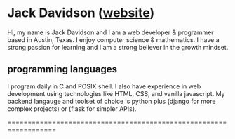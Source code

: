 # Jack Davidson ([website](https://jack-davidson.github.io/site/))
Hi, my name is Jack Davidson and I am a web developer &
programmer based in Austin, Texas. I enjoy computer science
& mathematics. I have a strong passion for learning
and I am a strong believer in the growth mindset.

## programming languages
I program daily in C and POSIX shell. I also have experience
in web development using technologies like HTML, CSS, and
vanilla javascript. My backend langauge and toolset of choice
is python plus (django for more complex projects) or (flask
for simpler APIs).

==================================================================
